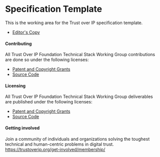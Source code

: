 # Specification Template

This is the working area for the Trust over IP specification template.

* [Editor's Copy](https://trustoverip.github.io/specification-template/)

#### Contributing

All Trust Over IP Foundation Technical Stack Working Group contributions are done so under the following licenses:

* [Patent and Copyright Grants](CONTRIBUTING.md)
* [Source Code](SOURCE_CODE.md)

#### Licensing

All Trust Over IP Foundation Technical Stack Working Group deliverables are published under the following licenses:

* [Patent and Copyright Grants](LICENSE.md)
* [Source Code](SOURCE_CODE.md)

#### Getting involved

Join a community of individuals and organizations solving the toughest technical and human-centric problems in digital trust. https://trustoverip.org/get-involved/membership/
